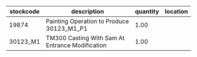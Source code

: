 |stockcode|description|quantity|location|
|---------|-----------|--------|--------|
|19874|Painting Operation to Produce 30123_M1_P1|1.00||
|30123_M1|TM300 Casting With Sam At Entrance Modification|1.00||

